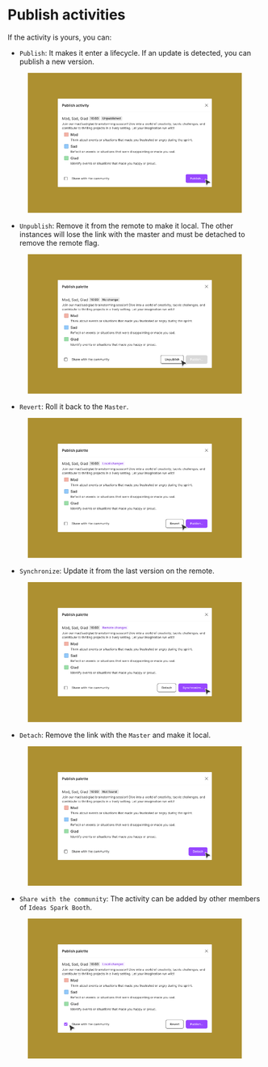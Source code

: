 # Publish activities

If the activity is yours, you can:

* `Publish`: It makes it enter a lifecycle. If an update is detected, you can publish a new version.

<figure><img src="../../.gitbook/assets/publish-activity_publish-publish.png" alt=""><figcaption></figcaption></figure>

* `Unpublish`: Remove it from the remote to make it local. The other instances will lose the link with the master and must be detached to remove the remote flag.

<figure><img src="../../.gitbook/assets/publish-activity_publish-unpublish.png" alt=""><figcaption></figcaption></figure>

* `Revert`: Roll it back to the `Master`.

<div data-full-width="false"><figure><img src="../../.gitbook/assets/publish-activity_publish-revert.png" alt=""><figcaption></figcaption></figure></div>

* `Synchronize`: Update it from the last version on the remote.

<figure><img src="../../.gitbook/assets/publish-activity_publish-sync.png" alt=""><figcaption></figcaption></figure>

* `Detach`: Remove the link with the `Master` and make it local.

<figure><img src="../../.gitbook/assets/publish-activity_publish-detach.png" alt=""><figcaption></figcaption></figure>

* `Share with the community`: The activity can be added by other members of `Ideas Spark Booth`.

<figure><img src="../../.gitbook/assets/publish-activity_publish-share.png" alt=""><figcaption></figcaption></figure>
